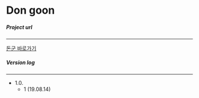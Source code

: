 # Don goon

##### Project url  
---
[돈군 바로가기](https://goonin.info/)  


##### Version log
---
- 1.0.
  - 1 (19.08.14)
